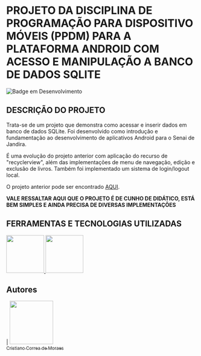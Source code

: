 # PROJETO DA DISCIPLINA DE PROGRAMAÇÃO PARA DISPOSITIVO MÓVEIS (PPDM) PARA A PLATAFORMA ANDROID COM ACESSO E MANIPULAÇÃO A BANCO DE DADOS SQLITE

![Badge em Desenvolvimento](http://img.shields.io/static/v1?label=STATUS&message=EM%20DESENVOLVIMENTO&color=GREEN&style=for-the-badge)

## DESCRIÇÃO DO PROJETO
<p align="justify">

Trata-se de um projeto que demonstra como acessar e inserir dados em banco de dados SQLite. Foi desenvolvido como introdução e fundamentação ao desenvolvimento de aplicativos Android para o Senai de Jandira.

É uma evolução do projeto anterior com aplicação do recurso de "recyclerview", além das implementações de menu de navegação, edição e exclusão de livros. Também foi implementado um sistema de login/logout local.

O projeto anterior pode ser encontrado <a href="https://github.com/cristianocorreamoraes/ppdm-sqlite">AQUI</a>.

<strong>VALE RESSALTAR AQUI QUE O PROJETO É DE CUNHO DE DIDÁTICO, ESTÁ BEM SIMPLES E AINDA PRECISA DE DIVERSAS IMPLEMENTAÇÕES</strong> 
 
</p>


## FERRAMENTAS E TECNOLOGIAS UTILIZADAS

<a href="#">
<img src="https://cdn.jsdelivr.net/gh/devicons/devicon/icons/android/android-original-wordmark.svg" width=100 />       
</a>
<a href="#">
<img src="https://cdn.jsdelivr.net/gh/devicons/devicon/icons/java/java-original.svg" width=100 />
</a>

## Autores

| [<img src="https://avatars.githubusercontent.com/u/94192765?v=4" width=115><br><sub>Cristiano Correa de Moraes</sub>](https://github.com/cristianocorreamoraes)
